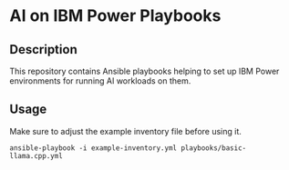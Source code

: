 # AI on IBM Power Playbooks

## Description

This repository contains Ansible playbooks helping to set up IBM Power environments for running AI workloads on them.


## Usage

Make sure to adjust the example inventory file before using it.

```shell
ansible-playbook -i example-inventory.yml playbooks/basic-llama.cpp.yml
```
